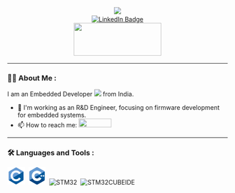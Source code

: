 <div id="header" align="center">
  <img src="https://github.com/saliansanthu97/saliansanthu97/assets/137671128/650cb6aa-7b0b-463e-8c48-fda47359bcc7" width="100"/>
</div>

<div id="badges" align="center">
  <a href="https://www.linkedin.com/in/saliansanthu97">
      <img src="https://img.shields.io/badge/LinkedIn-blue?style=for-the-badge&logo=linkedin&logoColor=white" alt="LinkedIn Badge"/>
  </a>
  <br/>
  <img src="https://media.giphy.com/media/Qo2dupDib32rkTY4hX/giphy.gif" width="200" height="75"/>
</div>

---

### :man_technologist: About Me :
I am an  Embedded Developer <img src="https://media.giphy.com/media/WUlplcMpOCEmTGBtBW/giphy.gif" width="30"> from India.
- :telescope: I'm working as an R&D Engineer, focusing on firmware development for embedded systems. 
- :mailbox: How to reach me: <a href="https://www.linkedin.com/in/saliansanthu97"><img src="https://img.shields.io/badge/LinkedIn-blue?style=for-the-badge&logo=linkedin&logoColor=white" width="75" height="20"></a>

---

### :hammer_and_wrench: Languages and Tools :
<img src="https://github.com/devicons/devicon/blob/master/icons/c/c-original.svg" title="C" alt="C" width="40" height="40"/>&nbsp;
<img src="https://github.com/devicons/devicon/blob/master/icons/cplusplus/cplusplus-original.svg" title="Cpp" alt="Cpp" width="40" height="40"/>&nbsp;
<img src="https://github.com/saliansanthu97/saliansanthu97/assets/137671128/4f9e5f42-00fa-4790-afb0-ac8bf97daa85" title="STM32" alt="STM32" width="40" height="40"/>&nbsp;
<img src="https://github.com/saliansanthu97/saliansanthu97/assets/137671128/2eeaba21-1ba5-4a6b-aa6c-296f0db2f1fa" title="STM32CUBEIDE" alt="STM32CUBEIDE" width="40" height="40"/>&nbsp;



